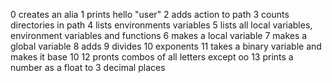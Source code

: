 0 creates an alia
1 prints hello "user"
2 adds action to path
3 counts directories in path
4 lists environments variables
5 lists all local variables, environment variables and functions
6 makes a local variable
7 makes a global variable
8 adds
9 divides
10 exponents
11 takes a binary variable and makes it base 10
12 pronts combos of all letters except oo
13 prints a number as a float to 3 decimal places
